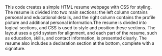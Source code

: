 This code creates a simple HTML resume webpage with CSS for styling. The resume is divided into two main sections: the left column contains personal and educational details, and the right column contains the profile picture and additional personal information.The resume is divided into logical sections, and CSS is used to style and position these sections. The layout uses a grid system for alignment, and each part of the resume, such as education, skills, and contact information, is presented clearly. The resume also includes a declaration section at the bottom, complete with a signature.

